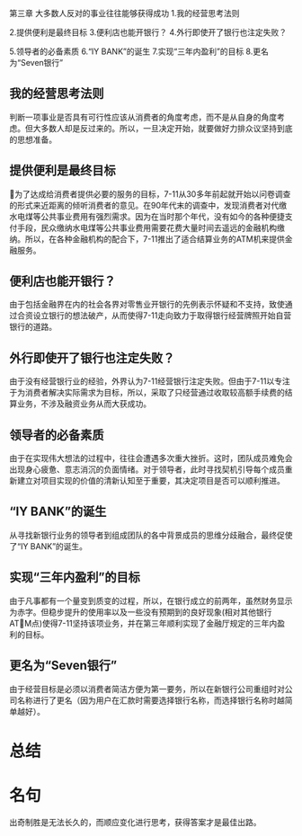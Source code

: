 第三章 大多数人反对的事业往往能够获得成功
1.我的经营思考法则

2.提供便利是最终目标
3.便利店也能开银行？
4.外行即使开了银行也注定失败？

5.领导者的必备素质
6.“IY BANK”的诞生
7.实现“三年内盈利”的目标
8.更名为“Seven银行”

## 我的经营思考法则
  判断一项事业是否具有可行性应该从消费者的角度考虑，而不是从自身的角度考虑。但大多数人却是反过来的。所以，一旦决定开始，就要做好力排众议坚持到底的思想准备。

## 提供便利是最终目标
  为了达成给消费者提供必要的服务的目标，7-11从30多年前起就开始以问卷调查的形式来近距离的倾听消费者的意见。在90年代末的调查中，发现消费者对代缴水电煤等公共事业费用有强烈需求。因为在当时那个年代，没有如今的各种便捷支付手段，民众缴纳水电煤等公共事业费用需要花费大量时间去遥远的金融机构缴纳。所以，在各种金融机构的配合下，7-11推出了适合结算业务的ATM机来提供金融服务。

## 便利店也能开银行？
  由于包括金融界在内的社会各界对零售业开银行的先例表示怀疑和不支持，致使通过合资设立银行的想法破产，从而使得7-11走向致力于取得银行经营牌照开始自营银行的道路。

## 外行即使开了银行也注定失败？
  由于没有经营银行业的经验，外界认为7-11经营银行注定失败。但由于7-11以专注于为消费者解决实际需求为目标，所以，采取了只经营通过收取较高额手续费的结算业务，不涉及融资业务从而大获成功。

## 领导者的必备素质
  由于在实现伟大想法的过程中，往往会遭遇多次重大挫折。这时，团队成员难免会出现身心疲惫、意志消沉的负面情绪。对于领导者，此时寻找契机引导每个成员重新建立对项目实现的价值的清新认知至于重要，其决定项目是否可以顺利推进。

## “IY BANK”的诞生
  从寻找新银行业务的领导者到组成团队的各中背景成员的思维分歧融合，最终促使了“IY BANK”的诞生。

## 实现“三年内盈利”的目标
  由于凡事都有一个量变到质变的过程，所以，在银行成立的前两年，虽然财务显示为赤字。但稳步提升的使用率以及一些没有预期到的良好现象(相对其他银行ATM点)使得7-11坚持该项业务，并在第三年顺利实现了金融厅规定的三年内盈利的目标。

## 更名为“Seven银行”
  由于经营目标是必须以消费者简洁方便为第一要务，所以在新银行公司重组时对公司名称进行了更名（因为用户在汇款时需要选择银行名称，而选择银行名称时越简单越好）。

# 总结

# 名句
出奇制胜是无法长久的，而顺应变化进行思考，获得答案才是最佳出路。
